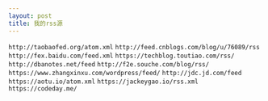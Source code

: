 ```yaml
---
layout: post
title: 我的rss源
---
```


`http://taobaofed.org/atom.xml`
`http://feed.cnblogs.com/blog/u/76089/rss`
`http://fex.baidu.com/feed.xml`
`https://techblog.toutiao.com/rss/`
`http://dbanotes.net/feed`
`http://f2e.souche.com/blog/rss/`
`https://www.zhangxinxu.com/wordpress/feed/`
`http://jdc.jd.com/feed`
`https://aotu.io/atom.xml`
`https://jackeygao.io/rss.xml`
`https://codeday.me/`
